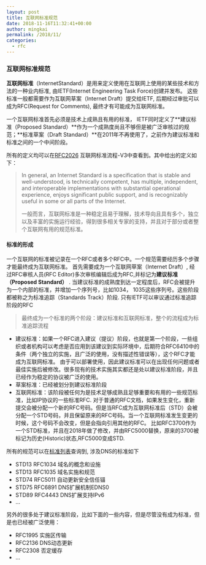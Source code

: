 ```yaml
---
layout: post
title: 互联网标准规范
date: 2018-11-16T11:32:41+00:00
author: mingkai
permalink: /2018/11/
categories:
  - rfc
---
```


### 互联网标准规范

**互联网标准**（InternetStandard）是用来定义使用在互联网上使用的某些技术和方法的一种业内标准, 由IETF(Internet Engineering Task Force)创建并发布。 这些标准一般都需要作为互联网草案（Internet Draft）提交给IETF, 后期经过审批可以成为RFC(Request for Comments), 最终才有可能成为互联网标准。

一个互联网标准首先必须是技术上成熟且有用的标准， IETF同时定义了**建议标准（Proposed Standard）**作为一个成熟度尚且不够但是被广泛审核过的规范；**标准草案（Draft Standard）**在2011年不再使用了，之前作为建议标准和标准之间的一个中间阶段。

所有的定义均可以在[RFC2026](https://tools.ietf.org/html/rfc2026) 互联网标准流程-V3中查看到。其中给出的定义如下：

> In general, an Internet Standard is a specification that is stable and well-understood, is technically competent, has multiple, independent, and interoperable implementations with substantial operational experience, enjoys significant public support, and is recognizably useful in some or all parts of the Internet.
>
> 一般而言，互联网标准是一种稳定且易于理解，技术导向且具有多个，独立以及丰富的实施运行经验，得到很多相关专家的支持，并且对于部分或者整个互联网有用的规范标准。



#### 标准的形成

一个互联网的标准被记录在一个RFC或者多个RFC中。一个规范需要经历多个步骤才能最终成为互联网标准。 首先需要成为一个互联网草案（Internet Draft）, 经过RFC审核人员(RFC Editor)多次审核编辑后成为RFC,并标记为**建议标准（Proposed Standard）** . 当建议标准的成熟度到达一定程度后，RFC会被提升为一个内部的标准，并增加一个序列号，比如1034， 1035这些序列号。这些阶段都被称之为标准追踪（Standards Track）阶段. 只有IETF可以审议通过标准追踪阶段的RFC

> 最终成为一个标准的两个阶段：建议标准和互联网标准，整个的流程成为标准追踪流程

- 建议标准：如果一个RFC进入建议（提议）阶段，也就是第一个阶段，一些组织或者机构可以考虑是否应用到该建议到实际环境中，后期符合RFC6410中的条件（两个独立的实施，且广泛的使用，没有描述性错误等），这个RFC才能成为互联网标准。 由于可以部署使用，因此建议标准可以在出现任何问题或者最佳实施后被修改。很多现有的技术实施其实都还是处以建议标准阶段，并且已经作为稳定的协议被广泛的使用。
- 草案标准：已经被划分到建议标准阶段
- 互联网标准：该阶段被任何为是技术足够成熟且足够重要和有用的一些规范标准，比如IP协议的一些标准RFC. 对于普通的RFC文档，如果发生变化，重新提交会被分配一个新的RFC号码。但是当RFC成为互联网标准后（STD）会被分配一个STD号码，并且保留原来的RFC号码。当一个互联网标准发生变更的时候，这个号码不会改变，但是会指向引用其他的RFC。 比如RFC3700作为一个STD标准，并且在2018年做了修改，并由RFC5000替换，原来的3700被标记为历史(Historic)状态,RFC5000变成STD.



所有的规范可以在[标准列表](https://www.rfc-editor.org/standards)查询到, 涉及DNS的标准如下

- STD13 RFC1034  域名的概念和设施
- STD13 RFC1035  域名实施和规范
- STD74 RFC5011 自动更新安全信任锚
- STD75 RFC6891 DNS扩展机制EDNS0
- STD89 RFC4443 DNS扩展支持IPv6
- ... 

另外的很多处于建议标准阶段，比如下面的一些内容，但是尽管没有成为标准，但是也已经被广泛使用：

- RFC1995 实施区传输
- RFC2136 DNS动态更新
- RFC2308 否定缓存
- ...

